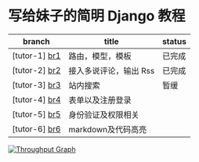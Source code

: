 # 写给妹子的简明 Django 教程

|branch         |title                  |status|
|---------------|-----------------------|------|
|[tutor-1] [br1]|路由，模型，模板       |已完成|
|[tutor-2] [br2]|接入多说评论，输出 Rss |已完成|
|[tutor-3] [br3]|站内搜索               |暂缓  |
|[tutor-4] [br4]|表单以及注册登录       |      |
|[tutor-5] [br5]|身份验证及权限相关     |      |
|[tutor-6] [br6]|markdown及代码高亮     |      |

[br1]: https://github.com/halfcrazy/django-simple-tutorial/tree/tutor-1
[br2]: https://github.com/halfcrazy/django-simple-tutorial/tree/tutor-2
[br3]: https://github.com/halfcrazy/django-simple-tutorial/tree/tutor-3
[br4]: https://github.com/halfcrazy/django-simple-tutorial/tree/tutor-4
[br5]: https://github.com/halfcrazy/django-simple-tutorial/tree/tutor-5
[br6]: https://github.com/halfcrazy/django-simple-tutorial/tree/tutor-6

[![Throughput Graph](https://graphs.waffle.io/halfcrazy/django-simple-tutorial/throughput.svg)](https://waffle.io/halfcrazy/django-simple-tutorial/metrics)
